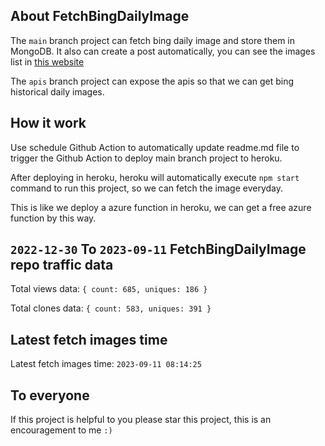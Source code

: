 ## About FetchBingDailyImage

The `main` branch project can fetch bing daily image and store them in MongoDB.
It also can create a post automatically, you can see the images list in [this website](https://oursalbum.netlify.app)

The `apis` branch project can expose the apis so that we can get bing historical daily images.

## How it work

Use schedule Github Action to automatically update readme.md file to trigger the Github Action to deploy main branch project to heroku.

After deploying in heroku, heroku will automatically execute `npm start` command to run this project, so we can fetch the image everyday.

This is like we deploy a azure function in heroku, we can get a free azure function by this way.

## `2022-12-30` To `2023-09-11` FetchBingDailyImage repo traffic data

Total views data: `{ count: 685, uniques: 186 }`

Total clones data: `{ count: 583, uniques: 391 }`

## Latest fetch images time

Latest fetch images time: `2023-09-11 08:14:25`

## To everyone

If this project is helpful to you please star this project, this is an encouragement to me `:)`



